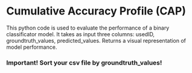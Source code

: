 # Cumulative Accuracy Profile (CAP)
This python code is used to evaluate the performance of a binary classificator model.
It takes as input three columns: usedID, groundtruth_values, predicted_values.
Returns a visual representation of model performance.
### Important! Sort your csv file by groundtruth_values!
